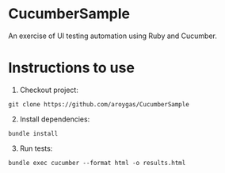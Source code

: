 # CucumberSample
An exercise of UI testing automation using Ruby and Cucumber.

# Instructions to use
1. Checkout project: 

`git clone https://github.com/aroygas/CucumberSample`

2. Install dependencies:

`bundle install`

3. Run tests:

`bundle exec cucumber --format html -o results.html`